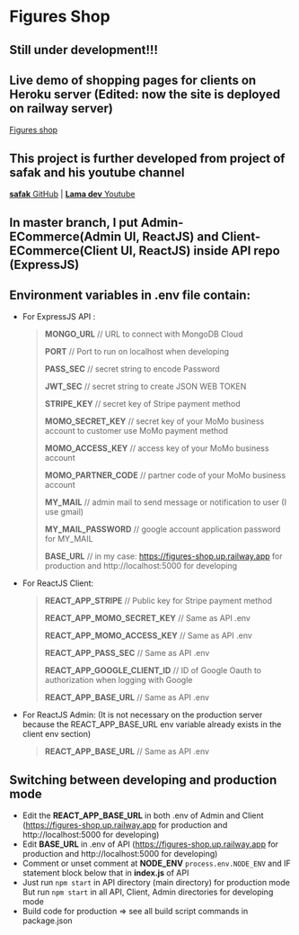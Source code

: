 # Figures Shop

## Still under development!!!

## Live demo of shopping pages for clients on Heroku server (Edited: now the site is deployed on railway server)
[Figures shop](https://figures-shop.up.railway.app/)

## This project is further developed from project of safak and his youtube channel
[**safak** GitHub](https://github.com/safak/youtube/tree/mern-ecommerce-app) | 
[**Lama dev** Youtube](https://www.youtube.com/c/LamaDev)

## In **master** branch, I put **Admin-ECommerce**(Admin UI, ReactJS) and **Client-ECommerce**(Client UI, ReactJS) inside API repo (ExpressJS)

## Environment variables in .env file contain:
- For ExpressJS API :
  >
  > **MONGO_URL**         // URL to connect with MongoDB Cloud
  > 
  > **PORT**              // Port to run on localhost when developing
  > 
  > **PASS_SEC**          // secret string to encode Password
  > 
  > **JWT_SEC**           // secret string to create JSON WEB TOKEN
  > 
  > **STRIPE_KEY**        // secret key of Stripe payment method
  > 
  > **MOMO_SECRET_KEY**   // secret key of your MoMo business account to customer use MoMo payment method
  > 
  > **MOMO_ACCESS_KEY**   // access key of your MoMo business account
  > 
  > **MOMO_PARTNER_CODE** // partner code of your MoMo business account
  > 
  > **MY_MAIL**           // admin mail to send message or notification to user (I use gmail)
  > 
  > **MY_MAIL_PASSWORD**  // google account application password for MY_MAIL
  > 
  > **BASE_URL**          // in my case: https://figures-shop.up.railway.app for production and http://localhost:5000 for developing

- For ReactJS Client:
  >
  > **REACT_APP_STRIPE**            // Public key for Stripe payment method
  > 
  > **REACT_APP_MOMO_SECRET_KEY**   // Same as API .env
  > 
  > **REACT_APP_MOMO_ACCESS_KEY**   // Same as API .env
  > 
  > **REACT_APP_PASS_SEC**          // Same as API .env
  > 
  > **REACT_APP_GOOGLE_CLIENT_ID**  // ID of Google Oauth to authorization when logging with Google
  >
  > **REACT_APP_BASE_URL**          // Same as API .env

- For ReactJS Admin: (It is not necessary on the production server because the REACT_APP_BASE_URL env variable already exists in the client env section)
  >
  > **REACT_APP_BASE_URL**          // Same as API .env

## Switching between developing and production mode
- Edit the **REACT_APP_BASE_URL** in both .env of Admin and Client (https://figures-shop.up.railway.app for production and http://localhost:5000 for developing)
- Edit **BASE_URL** in .env of API (https://figures-shop.up.railway.app for production and http://localhost:5000 for developing)
- Comment or unset comment at **NODE_ENV** 
`process.env.NODE_ENV`
and IF statement block below that in **index.js** of API
- Just run `npm start` in API directory (main directory) for production mode\
But run `npm start` in all API, Client, Admin directories for developing mode
- Build code for production => see all build script commands in package.json

